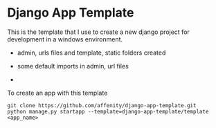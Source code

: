 Django App Template
========================

This is the template that I use to create a new django project for development in a windows environment.

* admin, urls files and template, static folders created

* some default imports in admin, url files

* 

To create an app with this template

```
git clone https://github.com/affenity/django-app-template.git
python manage.py startapp --template=django-app-template/template <app_name>
```

